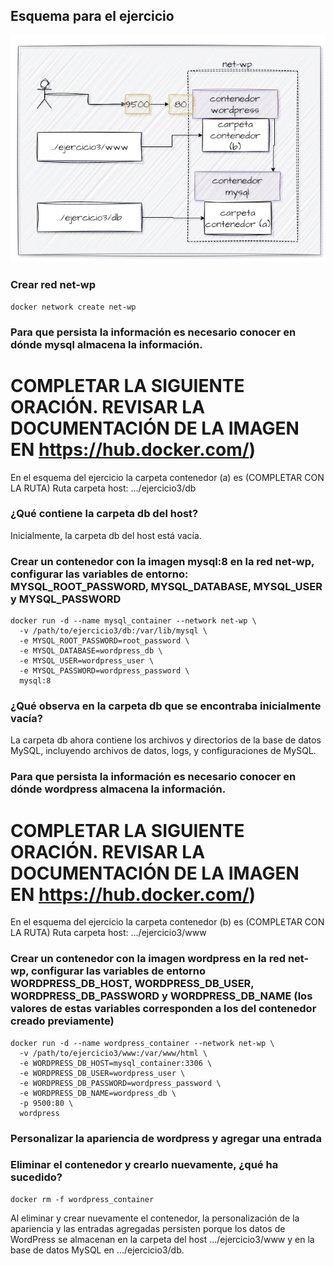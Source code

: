 ## Esquema para el ejercicio
![Imagen](imagenes/esquema-ejercicio3.PNG)

### Crear red net-wp
```
docker network create net-wp
```

### Para que persista la información es necesario conocer en dónde mysql almacena la información.
# COMPLETAR LA SIGUIENTE ORACIÓN. REVISAR LA DOCUMENTACIÓN DE LA IMAGEN EN https://hub.docker.com/)
En el esquema del ejercicio la carpeta contenedor (a) es (COMPLETAR CON LA RUTA)
Ruta carpeta host: .../ejercicio3/db

### ¿Qué contiene la carpeta db del host?
Inicialmente, la carpeta db del host está vacía.

### Crear un contenedor con la imagen mysql:8  en la red net-wp, configurar las variables de entorno: MYSQL_ROOT_PASSWORD, MYSQL_DATABASE, MYSQL_USER y MYSQL_PASSWORD
```
docker run -d --name mysql_container --network net-wp \
  -v /path/to/ejercicio3/db:/var/lib/mysql \
  -e MYSQL_ROOT_PASSWORD=root_password \
  -e MYSQL_DATABASE=wordpress_db \
  -e MYSQL_USER=wordpress_user \
  -e MYSQL_PASSWORD=wordpress_password \
  mysql:8
```

### ¿Qué observa en la carpeta db que se encontraba inicialmente vacía?
La carpeta db ahora contiene los archivos y directorios de la base de datos MySQL, incluyendo archivos de datos, logs, y configuraciones de MySQL.

### Para que persista la información es necesario conocer en dónde wordpress almacena la información.
# COMPLETAR LA SIGUIENTE ORACIÓN. REVISAR LA DOCUMENTACIÓN DE LA IMAGEN EN https://hub.docker.com/)
En el esquema del ejercicio la carpeta contenedor (b) es (COMPLETAR CON LA RUTA)
Ruta carpeta host: .../ejercicio3/www

### Crear un contenedor con la imagen wordpress en la red net-wp, configurar las variables de entorno WORDPRESS_DB_HOST, WORDPRESS_DB_USER, WORDPRESS_DB_PASSWORD y WORDPRESS_DB_NAME (los valores de estas variables corresponden a los del contenedor creado previamente)
```
docker run -d --name wordpress_container --network net-wp \
  -v /path/to/ejercicio3/www:/var/www/html \
  -e WORDPRESS_DB_HOST=mysql_container:3306 \
  -e WORDPRESS_DB_USER=wordpress_user \
  -e WORDPRESS_DB_PASSWORD=wordpress_password \
  -e WORDPRESS_DB_NAME=wordpress_db \
  -p 9500:80 \
  wordpress
```

### Personalizar la apariencia de wordpress y agregar una entrada

### Eliminar el contenedor y crearlo nuevamente, ¿qué ha sucedido?
```
docker rm -f wordpress_container
```
Al eliminar y crear nuevamente el contenedor, la personalización de la apariencia y las entradas agregadas persisten porque los datos de WordPress se almacenan en la carpeta del host .../ejercicio3/www y en la base de datos MySQL en .../ejercicio3/db.



